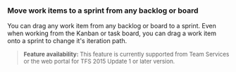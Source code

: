 
<a id="assign-to-sprint"></a>

### Move work items to a sprint from any backlog or board
You can drag any work item from any backlog or board to a sprint. Even when working from the Kanban or task board, you can drag a work item onto a sprint to change it's iteration path. 

<blockquote style="font-size: 13px"><b>Feature availability: </b> This feature is currently supported from Team Services or the web portal for TFS 2015 Update 1 or later version.   </blockquote>  


